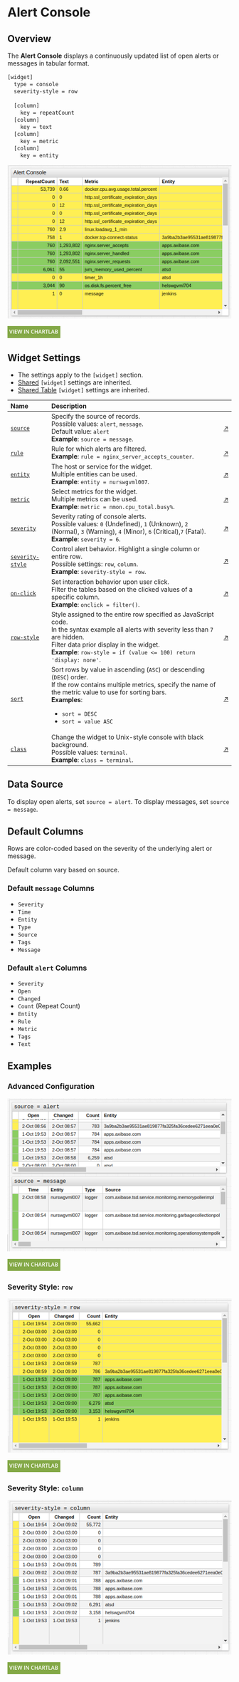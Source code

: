 # Alert Console

## Overview

The **Alert Console** displays a continuously updated list of open alerts or messages in tabular format.

```ls
[widget]
  type = console
  severity-style = row
  
  [column]
    key = repeatCount
  [column]
    key = text
  [column]
    key = metric
  [column]
    key = entity
```

![](./images/alert-console-title.png)

[![](../../images/button.png)](https://apps.axibase.com/chartlab/e373cd26)

## Widget Settings

* The settings apply to the `[widget]` section.
* [Shared](../shared/README.md#widget-settings) `[widget]` settings are inherited.
* [Shared Table](../shared-table/README.md#widget-settings) `[widget]` settings are inherited.

Name | Description | &nbsp;
:--|:--|:--
<a name="source"></a>[`source`](#source)| Specify the source of records.<br>Possible values: `alert`, `message`.<br>Default value: `alert`<br>**Example**: `source = message`. | [↗](https://apps.axibase.com/chartlab/52548551)
<a name="rule"></a>[`rule`](#rule)| Rule for which alerts are filtered. <br>**Example**: `rule = nginx_server_accepts_counter`. | [↗](https://apps.axibase.com/chartlab/4a11cdff)
<a name="entity"></a>[`entity`](#entity)| The host or service for the widget.<br>Multiple entities can be used.<br>**Example**: `entity = nurswgvml007`.| [↗](https://apps.axibase.com/chartlab/a0b9421a)
<a name="metric"></a>[`metric`](#metric)| Select metrics for the widget.<br>Multiple metrics can be used.<br>**Example**: `metric = nmon.cpu_total.busy%`.| [↗](https://apps.axibase.com/chartlab/0e0ecc74)
<a name="severity"></a>[`severity`](#severity)| Severity rating of console alerts.<br>Possible values: `0` (Undefined), `1` (Unknown), `2` (Normal), `3` (Warning), `4` (Minor), `6` (Critical),`7` (Fatal).<br>**Example**: `severity = 6`.| [↗](https://apps.axibase.com/chartlab/2f0f96da)
<a name="severity-style"></a>[`severity-style`](#severity-style)| Control alert behavior. Highlight a single column or entire row.<br>Possible settings: `row`, `column`.<br>**Example**: `severity-style = row`.| [↗](https://apps.axibase.com/chartlab/0db89ed0/4/)
<a name="on-click"></a>[`on-click`](#on-click)| Set interaction behavior upon user click.<br>Filter the tables based on the clicked values of a specific column.<br>**Example**: `onclick = filter()`.| [↗](https://apps.axibase.com/chartlab/48fd3033)
<a name="row-style"></a>[`row-style`](#row-style)| Style assigned to the entire row specified as JavaScript code.<br>In the syntax example all alerts with severity less than `7` are hidden.<br>Filter data prior display in the widget.<br>**Example**: `row-style = if (value <= 100) return 'display: none'`. | [↗](https://apps.axibase.com/chartlab/4a14f536)
<a name="sort"></a>[`sort`](#sort)| Sort rows by value in ascending (`ASC`) or descending (`DESC`) order.<br>If the row contains multiple metrics, specify the name of the metric value to use for sorting bars.<br>**Examples**:<ul><li>`sort = DESC`<li>`sort = value ASC`</ul>|[↗](https://apps.axibase.com/chartlab/97fe70bd)
<a name="class"></a>[`class`](#class)| Change the widget to Unix-style console with black background.<br>Possible values: `terminal`.<br>**Example**: `class = terminal`.| [↗](https://apps.axibase.com/chartlab/a8eb9f57)

## Data Source

To display open alerts, set `source = alert`. To display messages, set `source = message`.

## Default Columns

Rows are color-coded based on the severity of the underlying alert or message.

Default column vary based on source.

### Default `message` Columns

* `Severity`
* `Time`
* `Entity`
* `Type`
* `Source`
* `Tags`
* `Message`

### Default `alert` Columns

* `Severity`
* `Open`
* `Changed`
* `Count` (Repeat Count)
* `Entity`
* `Rule`
* `Metric`
* `Tags`
* `Text`

## Examples

### Advanced Configuration

![](./images/advanced-configuration.png)

[![](../../images/button.png)](https://apps.axibase.com/chartlab/84fda148)

### Severity Style: `row`

![](./images/severity-style-row.png)

[![](../../images/button.png)](https://apps.axibase.com/chartlab/f5ed12c6)

### Severity Style: `column`

![](./images/severity-style-column.png)

[![](../../images/button.png)](https://apps.axibase.com/chartlab/cc0f7333)